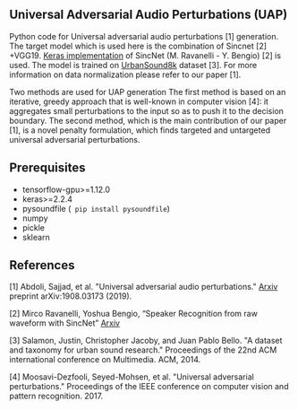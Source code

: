 ## Universal Adversarial Audio Perturbations (UAP)
Python code for Universal adversarial audio perturbations [1] generation.
The target model which is used here is the combination of Sincnet [2] +VGG19. [Keras implementation](https://github.com/grausof/keras-sincnet) of SincNet (M. Ravanelli - Y. Bengio) [2] is used. The model is trained on [UrbanSound8k](https://urbansounddataset.weebly.com/urbansound8k.html) dataset [3]. For more information on data normalization please refer to our paper [1].

Two methods are used for UAP generation The first method is based on an iterative, greedy approach that is well-known in computer vision [4]: it aggregates small perturbations to the input so as to push it to the decision boundary. The second method, which is the main contribution of our paper [1], is a novel penalty formulation, which finds targeted and untargeted universal adversarial perturbations.

## Prerequisites
- tensorflow-gpu>=1.12.0
- keras>=2.2.4
- pysoundfile (``` pip install pysoundfile```)
- numpy
- pickle
- sklearn

## References

[1] Abdoli, Sajjad, et al. "Universal adversarial audio perturbations." [Arxiv](https://arxiv.org/pdf/1908.03173.pdf) preprint arXiv:1908.03173 (2019).

[2] Mirco Ravanelli, Yoshua Bengio, “Speaker Recognition from raw waveform with SincNet” [Arxiv](http://arxiv.org/abs/1808.00158)

[3] Salamon, Justin, Christopher Jacoby, and Juan Pablo Bello. "A dataset and taxonomy for urban sound research." Proceedings of the 22nd ACM international conference on Multimedia. ACM, 2014. 

[4] Moosavi-Dezfooli, Seyed-Mohsen, et al. "Universal adversarial perturbations." Proceedings of the IEEE conference on computer vision and pattern recognition. 2017.
